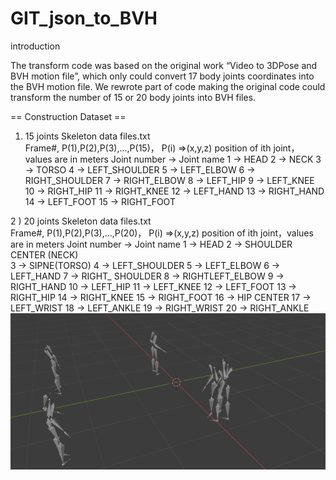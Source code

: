 # GIT_json_to_BVH
introduction

The transform code was based on the original work “Video to 3DPose and BVH motion file”, which only could convert 17 body joints coordinates into the BVH motion file.
We rewrote part of code making the original code could transform the number of 15 or 20 body joints into BVH files.

== Construction Dataset ==
1) 15 joints Skeleton data files.txt                
Frame#, P(1),P(2),P(3),...,P(15)，
P(i)   =>(x,y,z) position of ith joint，values are in meters
Joint number -> Joint name
     1 -> HEAD
     2 -> NECK
     3 -> TORSO
     4 -> LEFT_SHOULDER
     5 -> LEFT_ELBOW
     6 -> RIGHT_SHOULDER
     7 -> RIGHT_ELBOW
     8 -> LEFT_HIP
     9 -> LEFT_KNEE
    10 -> RIGHT_HIP
    11 -> RIGHT_KNEE
    12 -> LEFT_HAND
    13 -> RIGHT_HAND
    14 -> LEFT_FOOT
    15 -> RIGHT_FOOT

2 ) 20 joints Skeleton data files.txt    
Frame#, P(1),P(2),P(3),...,P(20)，
P(i)   =>(x,y,z) position of ith joint，values are in meters
Joint number -> Joint name
     1 -> HEAD
     2 -> SHOULDER CENTER (NECK)  
     3 -> SIPNE(TORSO) 
     4 -> LEFT_SHOULDER
     5 -> LEFT_ELBOW
     6 -> LEFT_HAND
     7 -> RIGHT_ SHOULDER
     8 -> RIGHTLEFT_ELBOW
     9 -> RIGHT_HAND
    10 -> LEFT_HIP
    11 -> LEFT_KNEE
    12 -> LEFT_FOOT
    13 -> RIGHT_HIP
    14 -> RIGHT_KNEE
    15 -> RIGHT_FOOT
    16 -> HIP CENTER
    17 -> LEFT_WRIST
    18 -> LEFT_ANKLE
    19 -> RIGHT_WRIST
    20 -> RIGHT_ANKLE
![image](https://github.com/YUANYUAN2222/GIT_json_to_BVH/blob/main/%E5%9B%BE%E7%89%872.gif)
